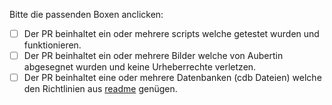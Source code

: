 Bitte die passenden Boxen anclicken:
- [ ] Der PR beinhaltet ein oder mehrere scripts welche getestet wurden und funktionieren.
- [ ] Der PR beinhaltet ein oder mehrere Bilder welche von Aubertin abgesegnet wurden und keine Urheberrechte verletzen.
- [ ] Der PR beinhaltet eine oder mehrere Datenbanken (cdb Dateien) welche den Richtlinien aus [readme](https://github.com/0x4261756D/CCS_scripts/blob/master/README.md) genügen.
